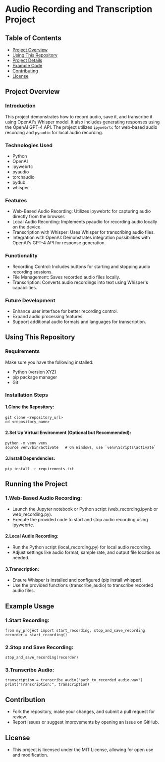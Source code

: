 # Audio Recording and Transcription Project

## Table of Contents
- [Project Overview](#project-overview)
- [Using This Repository](#using-this-repository)
- [Project Details](#project-details)
- [Example Code](#example-code)
- [Contributing](#contributing)
- [License](#license)


## Project Overview
### Introduction

This project demonstrates how to record audio, save it, and transcribe it using OpenAI's Whisper model. It also includes generating responses using the OpenAI GPT-4 API. The project utilizes `ipywebrtc` for web-based audio recording and `pyaudio` for local audio recording.


### Technologies Used
- Python
- OpenAI
- ipywebrtc
- pyaudio
- torchaudio
- pydub
- whisper


### Features
- Web-Based Audio Recording: Utilizes ipywebrtc for capturing audio directly from the browser.
- Local Audio Recording: Implements pyaudio for recording audio locally on the device.
- Transcription with Whisper: Uses Whisper for transcribing audio files.
- Integration with OpenAI: Demonstrates integration possibilities with OpenAI's GPT-4 API for response generation.


### Functionality
-  Recording Control: Includes buttons for starting and stopping audio recording sessions.
- File Management: Saves recorded audio files locally.
- Transcription: Converts audio recordings into text using Whisper's capabilities.

### Future Development
- Enhance user interface for better recording control.
- Expand audio processing features.
- Support additional audio formats and languages for transcription.

## Using This Repository

### Requirements
 Make sure you have the following installed:
- Python (version XYZ)
- pip package manager
- Git

### Installation Steps

#### 1.Clone the Repository:
```
git clone <repository_url>
cd <repository_name>
```
#### 2.Set Up Virtual Environment (Optional but Recommended):
```
python -m venv venv
source venv/bin/activate   # On Windows, use `venv\Scripts\activate`
```

#### 3.Install Dependencies:
```
pip install -r requirements.txt
```
## Running the Project

### 1.Web-Based Audio Recording:

- Launch the Jupyter notebook or Python script (web_recording.ipynb or web_recording.py).
- Execute the provided code to start and stop audio recording using ipywebrtc.

#### 2.Local Audio Recording:

- Run the Python script (local_recording.py) for local audio recording.
- Adjust settings like audio format, sample rate, and output file location as needed.

#### 3.Transcription:

- Ensure Whisper is installed and configured (pip install whisper).
- Use the provided functions (transcribe_audio) to transcribe recorded audio files.

## Example Usage

### 1.Start Recording:
```
from my_project import start_recording, stop_and_save_recording
recorder = start_recording()
```
### 2.Stop and Save Recording:
```
stop_and_save_recording(recorder)
```
### 3.Transcribe Audio:
```
transcription = transcribe_audio("path_to_recorded_audio.wav")
print("Transcription:", transcription)
```

## Contribution
- Fork the repository, make your changes, and submit a pull request for review.
- Report issues or suggest improvements by opening an issue on GitHub.

## License
- This project is licensed under the MIT License, allowing for open use and modification.